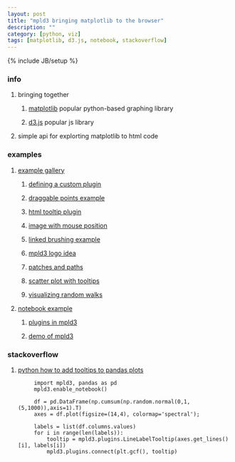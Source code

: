 ```yaml
---
layout: post
title: "mpld3 bringing matplotlib to the browser"
description: ""
category: [python, viz]
tags: [matplotlib, d3.js, notebook, stackoverflow]
---
```

{% include JB/setup %}


### info

1. bringing together

    1. [matplotlib](http://www.matplotlib.org/) popular python-based graphing library

    1. [d3.js](http://d3js.org/) popular js library

1. simple api for explorting matplotlib to html code

### examples

1. [example gallery](http://mpld3.github.io/examples/index.html#example-gallery)

    1. [defining a custom plugin](http://mpld3.github.io/examples/custom_plugin.html)

    1. [draggable points example](http://mpld3.github.io/examples/drag_points.html)

    1. [html tooltip plugin](http://mpld3.github.io/examples/html_tooltips.html)

    1. [image with mouse position](http://mpld3.github.io/examples/mouse_position.html)

    1. [linked brushing example](http://mpld3.github.io/examples/linked_brush.html)

    1. [mpld3 logo idea](http://mpld3.github.io/examples/mpld3_logo.html)

    1. [patches and paths](http://mpld3.github.io/examples/heart_path.html)

    1. [scatter plot with tooltips](http://mpld3.github.io/examples/scatter_tooltip.html)

    1. [visualizing random walks](http://mpld3.github.io/examples/random_walk.html)

1. [notebook example](http://mpld3.github.io/notebooks/index.html#notebook-examples)

    1. [plugins in mpld3](http://mpld3.github.io/notebooks/custom_plugins.html)

    1. [demo of mpld3](http://mpld3.github.io/notebooks/mpld3_demo.html)

### stackoverflow

1. [python how to add tooltips to pandas plots](http://stackoverflow.com/questions/30418868/python-how-to-add-tooltips-to-pandas-plots)

            import mpld3, pandas as pd
            mpld3.enable_notebook()

            df = pd.DataFrame(np.cumsum(np.random.normal(0,1,(5,1000)),axis=1).T)
            axes = df.plot(figsize=(14,4), colormap='spectral');

            labels = list(df.columns.values)
            for i in range(len(labels)):
                tooltip = mpld3.plugins.LineLabelTooltip(axes.get_lines()[i], labels[i])
                mpld3.plugins.connect(plt.gcf(), tooltip) 